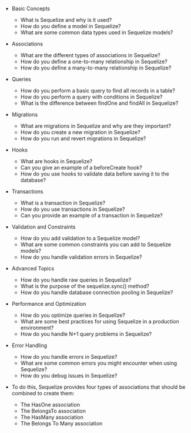 - Basic Concepts
    - What is Sequelize and why is it used?
    - How do you define a model in Sequelize?
    - What are some common data types used in Sequelize models?

- Associations
    - What are the different types of associations in Sequelize?
    - How do you define a one-to-many relationship in Sequelize?
    - How do you define a many-to-many relationship in Sequelize?

- Queries
    - How do you perform a basic query to find all records in a table?
    - How do you perform a query with conditions in Sequelize?
    - What is the difference between findOne and findAll in Sequelize?

- Migrations
    - What are migrations in Sequelize and why are they important?
    - How do you create a new migration in Sequelize?
    - How do you run and revert migrations in Sequelize?

- Hooks
    - What are hooks in Sequelize?
    - Can you give an example of a beforeCreate hook?
    - How do you use hooks to validate data before saving it to the database?

- Transactions
    - What is a transaction in Sequelize?
    - How do you use transactions in Sequelize?
    - Can you provide an example of a transaction in Sequelize?

- Validation and Constraints
    - How do you add validation to a Sequelize model?
    - What are some common constraints you can add to Sequelize models?
    - How do you handle validation errors in Sequelize?

- Advanced Topics
    - How do you handle raw queries in Sequelize?
    - What is the purpose of the sequelize.sync() method?
    - How do you handle database connection pooling in Sequelize?

- Performance and Optimization
    - How do you optimize queries in Sequelize?
    - What are some best practices for using Sequelize in a production environment?
    - How do you handle N+1 query problems in Sequelize?

- Error Handling
    - How do you handle errors in Sequelize?
    - What are some common errors you might encounter when using Sequelize?
    - How do you debug issues in Sequelize?

- To do this, Sequelize provides four types of associations that should be combined to create them:
    - The HasOne association
    - The BelongsTo association
    - The HasMany association
    - The Belongs To Many association